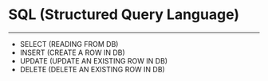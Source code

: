# SQL (Structured Query Language)
---
- SELECT (READING FROM DB)
- INSERT (CREATE A ROW IN DB)
- UPDATE (UPDATE AN EXISTING ROW IN DB)
- DELETE (DELETE AN EXISTING ROW IN DB)

